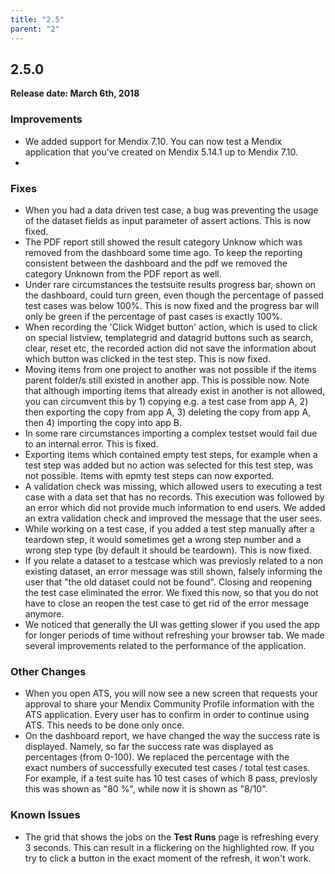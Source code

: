 ```yaml
---
title: "2.5"
parent: "2"
---
```


## 2.5.0

**Release date: March 6th, 2018**

### Improvements

* We added support for Mendix 7.10. You can now test a Mendix application that you've created on Mendix 5.14.1 up to Mendix 7.10.
* 

### Fixes

* When you had a data driven test case, a bug was preventing the usage of the dataset fields as input parameter of assert actions. This is now fixed.
* The PDF report still showed the result category Unknow which was removed from the dashboard some time ago. To keep the reporting consistent between the dashboard and the pdf we removed the category Unknown from the PDF report as well.
* Under rare circumstances the testsuite results progress bar, shown on the dashboard, could turn green, even though the percentage of passed test cases was below 100%. This is now fixed and the progress bar will only be green if the percentage of past cases is exactly 100%.
* When recording the 'Click Widget button' action, which is used to click on special listview, templategrid and datagrid buttons such as search, clear, reset etc, the recorded action did not save the information about which button was clicked in the test step. This is now fixed.
* Moving items from one project to another was not possible if the items parent folder/s still existed in another app. This is possible now. Note that although importing items that already exist in another is not allowed, you can circumvent this by 1) copying e.g. a test case from app A, 2) then exporting the copy from app A, 3) deleting the copy from app A, then 4) importing the copy into app B.
* In some rare circumstances importing a complex testset would fail due to an internal error. This is fixed.
* Exporting items which contained empty test steps, for example when a test step was added but no action was selected for this test step, was not possible. Items with epmty test steps can now exported.
* A validation check was missing, which allowed users to executing a test case with a data set that has no records. This execution was followed by an error which did not provide much information to end users. We added an extra validation check and improved the message that the user sees.
* While working on a test case, if you added a test step manually after a teardown step, it would sometimes get a wrong step number and a wrong step type (by default it should be teardown). This is now fixed.
* If you relate a dataset to a testcase which was previosly related to a non existing dataset, an error message was still shown, falsely informing the user that "the old dataset could not be found". Closing and reopening the test case eliminated the error. We fixed this now, so that you do not have to close an reopen the test case to get rid of the error message anymore.
* We noticed that generally the UI was getting slower if you used the app for longer periods of time without refreshing your browser  tab. We made several improvements related to the performance of the application.

### Other Changes

* When you open ATS, you will now see a new screen that requests your approval to share your Mendix Community Profile information with the ATS application. Every user has to confirm in order to continue using ATS. This needs to be done only once.
* On the dashboard report, we have changed the way the success rate is displayed. Namely, so far the success rate was displayed as percentages (from 0-100). We replaced the percentage with the exact numbers of successfully executed test cases / total test cases. For example, if a test suite has 10 test cases of which 8 pass, previosly this was shown as "80 %", while now it is shown as "8/10".

### Known Issues

* The grid that shows the jobs on the **Test Runs** page is refreshing every 3 seconds. This can result in a flickering on the highlighted row. If you try to click a button in the exact moment of the refresh, it won't work.
